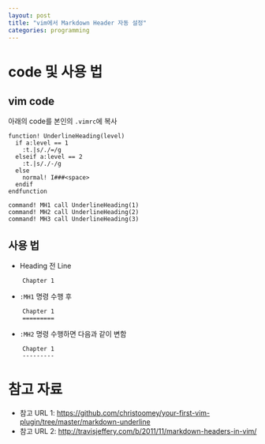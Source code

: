```yaml
---
layout: post
title: "vim에서 Markdown Header 자동 설정"
categories: programming
---
```


code 및 사용 법
=======

vim code
--------

아래의 code를 본인의 `.vimrc`에 복사

```
function! UnderlineHeading(level)
  if a:level == 1
    :t.|s/./=/g
  elseif a:level == 2
    :t.|s/./-/g
  else
    normal! I###<space>
  endif
endfunction

command! MH1 call UnderlineHeading(1)
command! MH2 call UnderlineHeading(2)
command! MH3 call UnderlineHeading(3)
```

사용 법
-------

- Heading 전 Line

```
    Chapter 1
```

- `:MH1` 명령 수행 후

```
    Chapter 1
    =========
```

- `:MH2` 명령 수행하면 다음과 같이 변함

```
    Chapter 1
    ---------
```

참고 자료
=========

- 참고 URL 1: https://github.com/christoomey/your-first-vim-plugin/tree/master/markdown-underline
- 참고 URL 2: http://travisjeffery.com/b/2011/11/markdown-headers-in-vim/

